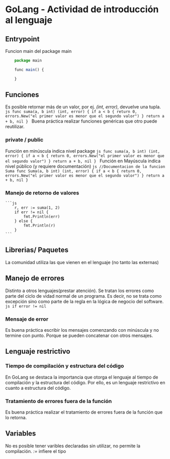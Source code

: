 # GoLang - Actividad de introducción al lenguaje
## Entrypoint
Funcion main del package main
```js
    package main

    func main() {

    }
```
## Funciones
Es posible retornar más de un valor, por ej. *(int, error)*, devuelve una tupla.
    ```js
        func suma(a, b int) (int, error) {
            if a < b {
                return 0, errors.New("el primer valor es menor que el segundo valor")
            }
            return a + b, nil
        }
    ```
Buena práctica realizar funciones genéricas que otro puede reutilizar.

### private / public
Función en minúscula indica nivel package
    ```js
        func suma(a, b int) (int, error) {
            if a < b {
                return 0, errors.New("el primer valor es menor que el segundo valor")
            }
            return a + b, nil
        }
    ```
Función en Mayúscula indica nivel público (y requiere documentación)
    ```js
        //Documentacion de la funcion Suma
        func Suma(a, b int) (int, error) {
            if a < b {
                return 0, errors.New("el primer valor es menor que el segundo valor")
            }
            return a + b, nil
        }
    ```
### Manejo de retorno de valores
    ```js
        r, err := suma(1, 2)
        if err != nil {
            fmt.Println(err)
        } else {
            fmt.Println(r)
        }
    ```
## Librerias/ Paquetes
La comunidad utiliza las que vienen en el lenguaje (no tanto las externas) 
## Manejo de errores
Distinto a otros lenguajes(prestar atención).
Se tratan los errores como parte del ciclo de vidad normal de un programa.
Es decir, no se trata como excepción sino como parte de la regla en la lógica de negocio del software.
    ```js
        if error != nil
    ```
### Mensaje de error
Es buena práctica escribir los mensajes comenzando con minúscula y no termine con punto.
Porque se pueden concatenar con otros mensajes.
## Lenguaje restrictivo
### Tiempo de compilación y estructura del código
En GoLang se destaca la importancia que otorga el lenguaje al tiempo de compilación y la estructura del código.
Por ello, es un lenguaje restrictivo en cuanto a estructura del código.
### Tratamiento de errores fuera de la función
Es buena práctica realizar el tratamiento de errores fuera de la función que lo retorna.
## Variables
No es posible tener varibles declaradas sin utilizar, no permite la compilación.
*:=* infiere el tipo